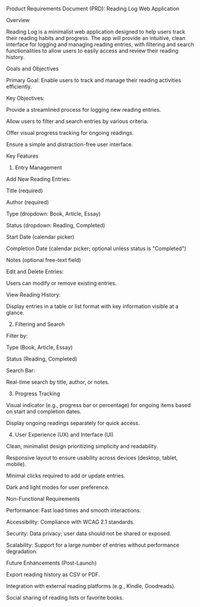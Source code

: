 Product Requirements Document (PRD): Reading Log Web Application

Overview

Reading Log is a minimalist web application designed to help users track their reading habits and progress. The app will provide an intuitive, clean interface for logging and managing reading entries, with filtering and search functionalities to allow users to easily access and review their reading history.

Goals and Objectives

Primary Goal: Enable users to track and manage their reading activities efficiently.

Key Objectives:

Provide a streamlined process for logging new reading entries.

Allow users to filter and search entries by various criteria.

Offer visual progress tracking for ongoing readings.

Ensure a simple and distraction-free user interface.

Key Features

1. Entry Management

Add New Reading Entries:

Title (required)

Author (required)

Type (dropdown: Book, Article, Essay)

Status (dropdown: Reading, Completed)

Start Date (calendar picker)

Completion Date (calendar picker; optional unless status is "Completed")

Notes (optional free-text field)

Edit and Delete Entries:

Users can modify or remove existing entries.

View Reading History:

Display entries in a table or list format with key information visible at a glance.

2. Filtering and Search

Filter by:

Type (Book, Article, Essay)

Status (Reading, Completed)

Search Bar:

Real-time search by title, author, or notes.

3. Progress Tracking

Visual indicator (e.g., progress bar or percentage) for ongoing items based on start and completion dates.

Display ongoing readings separately for quick access.

4. User Experience (UX) and Interface (UI)

Clean, minimalist design prioritizing simplicity and readability.

Responsive layout to ensure usability across devices (desktop, tablet, mobile).

Minimal clicks required to add or update entries.

Dark and light modes for user preference.

Non-Functional Requirements

Performance: Fast load times and smooth interactions.

Accessibility: Compliance with WCAG 2.1 standards.

Security: Data privacy; user data should not be shared or exposed.

Scalability: Support for a large number of entries without performance degradation.

Future Enhancements (Post-Launch)

Export reading history as CSV or PDF.

Integration with external reading platforms (e.g., Kindle, Goodreads).

Social sharing of reading lists or favorite books.